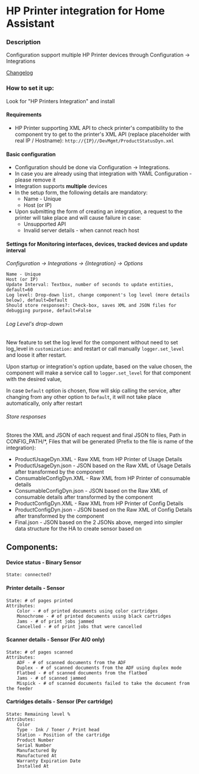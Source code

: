 # HP Printer integration for Home Assistant
### Description
Configuration support multiple HP Printer devices through Configuration -> Integrations

[Changelog](https://github.com/elad-bar/ha-hpprinter/blob/master/CHANGELOG.md)

### How to set it up:

Look for "HP Printers Integration" and install

#### Requirements
* HP Printer supporting XML API
  to check printer's compatibility to the component try to get to the printer's XML API (replace placeholder with real IP / Hostname):
  `http://{IP}//DevMgmt/ProductStatusDyn.xml`

#### Basic configuration
* Configuration should be done via Configuration -> Integrations.
* In case you are already using that integration with YAML Configuration - please remove it
* Integration supports **multiple** devices
* In the setup form, the following details are mandatory:
  * Name - Unique
  * Host (or IP)
* Upon submitting the form of creating an integration, a request to the printer will take place and will cause failure in case:
  * Unsupported API
  * Invalid server details - when cannot reach host

#### Settings for Monitoring interfaces, devices, tracked devices and update interval
*Configuration -> Integrations -> {Integration} -> Options* <br />

```
Name - Unique
Host (or IP)
Update Interval: Textbox, number of seconds to update entities, default=60
Log level: Drop-down list, change component's log level (more details below), default=Default
Should store responses?: Check-box, saves XML and JSON files for debugging purpose, default=False
```

###### Log Level's drop-down
New feature to set the log level for the component without need to set log_level in `customization:` and restart or call manually `logger.set_level` and loose it after restart.

Upon startup or integration's option update, based on the value chosen, the component will make a service call to `logger.set_level` for that component with the desired value,

In case `Default` option is chosen, flow will skip calling the service, after changing from any other option to `Default`, it will not take place automatically, only after restart

###### Store responses
Stores the XML and JSON of each request and final JSON to files, Path in CONFIG_PATH/*,
Files that will be generated (Prefix to the file is name of the integration):
 - ProductUsageDyn.XML - Raw XML from HP Printer of Usage Details
 - ProductUsageDyn.json - JSON based on the Raw XML of Usage Details after transformed by the component
 - ConsumableConfigDyn.XML - Raw XML from HP Printer of consumable details
 - ConsumableConfigDyn.json - JSON based on the Raw XML of consumable details after transformed by the component
 - ProductConfigDyn.XML - Raw XML from HP Printer of Config Details
 - ProductConfigDyn.json - JSON based on the Raw XML of Config Details after transformed by the component
 - Final.json - JSON based on the 2 JSONs above, merged into simpler data structure for the HA to create sensor based on

## Components:
#### Device status - Binary Sensor
```
State: connected?
```

#### Printer details - Sensor
```
State: # of pages printed
Attributes:
    Color - # of printed documents using color cartridges
    Monochrome - # of printed documents using black cartridges
    Jams - # of print jobs jammed
    Cancelled - # of print jobs that were cancelled
```

#### Scanner details - Sensor (For AIO only)
```
State: # of pages scanned
Attributes:
    ADF - # of scanned documents from the ADF
    Duplex - # of scanned documents from the ADF using duplex mode
    Flatbed - # of scanned documents from the flatbed
    Jams - # of scanned jammed
    Mispick - # of scanned documents failed to take the document from the feeder
```

#### Cartridges details - Sensor (Per cartridge)
```
State: Remaining level %
Attributes:
    Color
    Type - Ink / Toner / Print head
    Station - Position of the cartridge
    Product Number
    Serial Number
    Manufactured By
    Manufactured At
    Warranty Expiration Date
    Installed At
```

